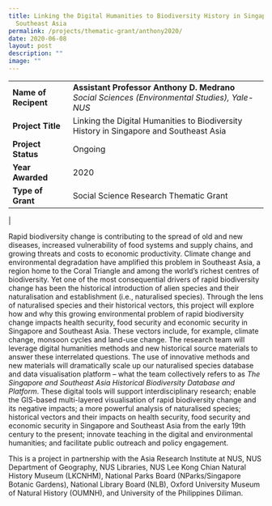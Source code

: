 ```yaml
---
title: Linking the Digital Humanities to Biodiversity History in Singapore and
  Southeast Asia
permalink: /projects/thematic-grant/anthony2020/
date: 2020-06-08
layout: post
description: ""
image: ""
---
```

|  |  |
|---|---|
| **Name of Recipent** | **Assistant Professor Anthony D. Medrano**<br>_Social Sciences (Environmental Studies), Yale-NUS_ |
| **Project Title** | Linking the Digital Humanities to Biodiversity History in Singapore and Southeast Asia |
| **Project Status** | Ongoing |
| **Year Awarded** | 2020 |
| **Type of Grant** | Social Science Research Thematic Grant |
|

Rapid biodiversity change is contributing to the spread of old and new diseases, increased vulnerability of food systems and supply chains, and growing threats and costs to economic productivity. Climate change and environmental degradation have amplified this problem in Southeast Asia, a region home to the Coral Triangle and among the world’s richest centres of biodiversity. Yet one of the most consequential drivers of rapid biodiversity change has been the historical introduction of alien species and their naturalisation and establishment (i.e., naturalised species). Through the lens of naturalised species&nbsp;and their historical vectors, this project will explore how and why this growing environmental problem of rapid biodiversity change impacts health security, food security and economic security in Singapore and Southeast Asia. These vectors include, for example, climate change, monsoon cycles and land-use change. The research team will leverage digital humanities methods and new historical source materials to answer these interrelated questions. The use of innovative methods and new materials will dramatically scale up our naturalised species database and data visualisation platform – what the team collectively refers to as&nbsp;_The Singapore and Southeast Asia Historical Biodiversity Database and Platform_. These digital tools will support interdisciplinary research; enable the GIS-based multi-layered visualisation of rapid biodiversity change and its negative impacts; a more powerful analysis of naturalised species; historical vectors and their impacts on health security, food security and economic security in Singapore and Southeast Asia from the early 19th century to the present; innovate teaching in the digital and environmental humanities; and facilitate public outreach and policy engagement.

This is a project in partnership with the Asia Research Institute at NUS, NUS Department of Geography, NUS Libraries, NUS Lee Kong Chian Natural History Museum (LKCNHM), National Parks Board (NParks/Singapore Botanic Gardens), National Library Board (NLB), Oxford University Museum of Natural History (OUMNH), and University of the Philippines Diliman.